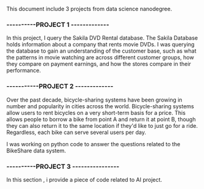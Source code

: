 This document include 3 projects from data science nanodegree.

### ----------PROJECT 1 -------------
 
In this project, I query the Sakila DVD Rental database. The Sakila Database holds information about a company that rents movie DVDs. I was querying the database to gain an understanding of the customer base, such as what the patterns in movie watching are across different customer groups, how they compare on payment earnings, and how the stores compare in their performance. 


### -----------PROJECT 2 -------------

Over the past decade, bicycle-sharing systems have been growing in number and popularity in cities across the world. Bicycle-sharing systems allow users to rent bicycles on a very short-term basis for a price. This allows people to borrow a bike from point A and return it at point B, though they can also return it to the same location if they'd like to just go for a ride. Regardless, each bike can serve several users per day.

I was working on python code to answer the questions related to the BikeShare data system.


### ----------PROJECT 3 ----------------

In this section , i provide a piece of code related to AI project.
